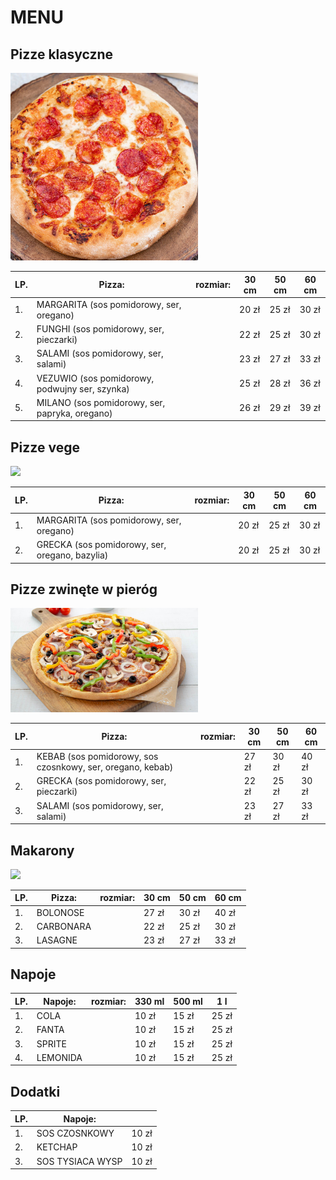 # MENU

## Pizze klasyczne

<img src = "katalog/Salami.jpg" width = 300>

|LP. |Pizza: |rozmiar: | 30 cm | 50 cm | 60 cm |
|---|---------------------------------------|-----|----|-----|--------|
|1. |MARGARITA (sos pomidorowy, ser, oregano)| | 20 zł | 25 zł | 30 zł |
|2. |FUNGHI (sos pomidorowy, ser, pieczarki)| | 22 zł | 25 zł | 30 zł |
|3. |SALAMI (sos pomidorowy, ser, salami)| | 23 zł | 27 zł | 33 zł |
|4. |VEZUWIO (sos pomidorowy, podwujny ser, szynka)| | 25 zł | 28 zł | 36 zł | 
|5. |MILANO (sos pomidorowy, ser, papryka, oregano)| | 26 zł | 29 zł | 39 zł |

## Pizze vege

<img src = "katalog/Capricioza.avif" width = 300>

|LP. |Pizza: |rozmiar: | 30 cm | 50 cm | 60 cm |
|---|---------------------------------------|-----|----|-----|--------|
|1. |MARGARITA (sos pomidorowy, ser, oregano)| | 20 zł | 25 zł | 30 zł |
|2. |GRECKA (sos pomidorowy, ser, oregano, bazylia)| | 20 zł | 25 zł | 30 zł |

## Pizze zwinęte w pieróg

<img src = "katalog/Supreme.jpg" width = 300>

|LP. |Pizza: |rozmiar: | 30 cm | 50 cm | 60 cm |
|---|---------------------------------------|-----|----|-----|--------|
|1. |KEBAB (sos pomidorowy, sos czosnkowy, ser, oregano, kebab)| | 27 zł | 30 zł | 40 zł |
|2. |GRECKA (sos pomidorowy, ser, pieczarki)| | 22 zł | 25 zł | 30 zł |
|3. |SALAMI (sos pomidorowy, ser, salami)| | 23 zł | 27 zł | 33 zł |


## Makarony

<img src = "katalog/Capricioza.avif" width = 300>

|LP. |Pizza: |rozmiar: | 30 cm | 50 cm | 60 cm |
|---|---------------------------------------|-----|----|-----|--------|
|1. |BOLONOSE| | 27 zł | 30 zł | 40 zł |
|2. |CARBONARA| | 22 zł | 25 zł | 30 zł |
|3. |LASAGNE| | 23 zł | 27 zł | 33 zł |


## Napoje

|LP. |Napoje: |rozmiar: | 330 ml | 500 ml | 1 l |
|---|---------------------------------------|-----|----|-----|--------|
|1. |COLA| | 10 zł | 15 zł | 25 zł |
|2. |FANTA| | 10 zł | 15 zł | 25 zł |
|3. |SPRITE| | 10 zł | 15 zł | 25 zł |
|4. |LEMONIDA| | 10 zł | 15 zł | 25 zł |


## Dodatki


|LP. |Napoje: | |
|---|---------------------------------------|---|
|1. |SOS CZOSNKOWY| 10 zł | 
|2. |KETCHAP| 10 zł |
|3. |SOS TYSIACA WYSP| 10 zł | 
